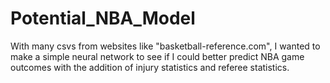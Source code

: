 # Potential_NBA_Model
With many csvs from websites like "basketball-reference.com", I wanted to make a simple neural network to see if I could better predict NBA game outcomes with the addition of injury statistics and referee statistics.
